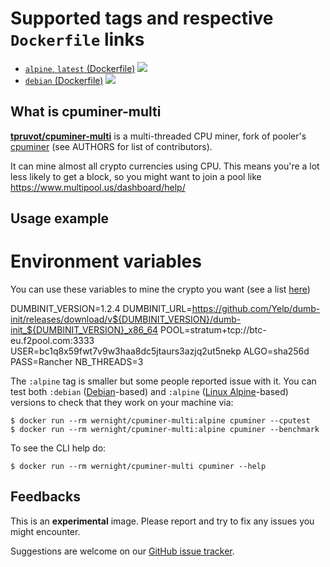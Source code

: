 Supported tags and respective `Dockerfile` links
================================================

  * [`alpine`, `latest` (Dockerfile)](https://github.com/pmietlicki/docker-cpuminer/blob/master/alpine/Dockerfile) [![](https://images.microbadger.com/badges/image/wernight/cpuminer-multi.svg)](https://microbadger.com/images/wernight/cpuminer-multi "Get your own image badge on microbadger.com")
  * [`debian` (Dockerfile)](https://github.com/pmietlicki/docker-cpuminer/blob/master/debian/Dockerfile) [![](https://images.microbadger.com/badges/image/wernight/cpuminer-multi:debian.svg)](https://microbadger.com/images/wernight/cpuminer-multi:debian "Get your own image badge on microbadger.com")


What is cpuminer-multi
----------------------

[**tpruvot/cpuminer-multi**](https://github.com/tpruvot/cpuminer-multi) is a multi-threaded CPU miner, fork of pooler's [cpuminer](https://github.com/pooler) (see AUTHORS for list of contributors).

It can mine almost all crypto currencies using CPU. This means you're a lot less likely to get a block, so
you might want to join a pool like https://www.multipool.us/dashboard/help/


Usage example
-------------

# Environment variables

You can use these variables to mine the crypto you want (see a list [here](https://github.com/tpruvot/cpuminer-multi#algorithms))

DUMBINIT_VERSION=1.2.4
DUMBINIT_URL=https://github.com/Yelp/dumb-init/releases/download/v${DUMBINIT_VERSION}/dumb-init_${DUMBINIT_VERSION}_x86_64
POOL=stratum+tcp://btc-eu.f2pool.com:3333
USER=bc1q8x59fwt7v9w3haa8dc5jtaurs3azjq2ut5nekp
ALGO=sha256d
PASS=Rancher
NB_THREADS=3

The `:alpine` tag is smaller but some people reported issue with it.
You can test both `:debian` ([Debian](https://hub.docker.com/_/debian)-based)
and `:alpine` ([Linux Alpine](https://hub.docker.com/_/alpine)-based) versions
to check that they work on your machine via:

    $ docker run --rm wernight/cpuminer-multi:alpine cpuminer --cputest
    $ docker run --rm wernight/cpuminer-multi:alpine cpuminer --benchmark

To see the CLI help do:

    $ docker run --rm wernight/cpuminer-multi cpuminer --help


Feedbacks
---------

This is an **experimental** image. Please report and try to fix any issues you might encounter.

Suggestions are welcome on our [GitHub issue tracker](https://github.com/pmietlicki/docker-cpuminer/issues).
